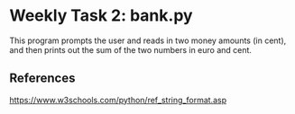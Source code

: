 # Weekly Task 2: bank.py

This program prompts the user and reads in two money amounts (in cent),
and then prints out the sum of the two numbers in euro and cent.

## References

https://www.w3schools.com/python/ref_string_format.asp